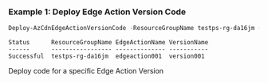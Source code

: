 ### Example 1: Deploy Edge Action Version Code
```powershell
Deploy-AzCdnEdgeActionVersionCode -ResourceGroupName testps-rg-da16jm -EdgeActionName edgeaction001 -VersionName version001
```

```output
Status      ResourceGroupName EdgeActionName VersionName
------      ----------------- -------------- -----------
Successful  testps-rg-da16jm  edgeaction001  version001
```

Deploy code for a specific Edge Action Version
